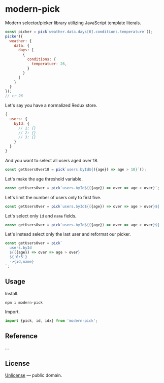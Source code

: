 # modern-pick

Modern selector/picker library utilizing JavaScript template literals.

```js
const picker = pick`weather.data.days[0].conditions.temperature`();
picker({
  weather: {
    data: {
      days: [
        {
          conditions: {
            temperatuer: 26,
          }
        }
      ]
    }
  }
});
// 👉 26
```

Let's say you have a normalized Redux store.

```js
{
  users: {
    byId: {
      // 1: {}
      // 2: {}
      // 3: {}
    }
  }
}
```

And you want to select all users aged over 18.

```js
const getUsersOver18 = pick`users.byId${({age}) => age > 18}`();
```

Let's make the age threshold variable.

```js
const getUsersOver = pick`users.byId${({age}) => over => age > over}`;
```

Let's limit the number of users only to first five.

```js
const getUsersOver = pick`users.byId${({age}) => over => age > over}${'0:5'}`;
```

Let's select only `id` and `name` fields.

```js
const getUsersOver = pick`users.byId${({age}) => over => age > over}${'0:5'}->{id,name}`;
```

Let's instead select only the last user and reformat our picker.

```js
const getUsersOver = pick`
  users.byId
  ${({age}) => over => age > over}
  ${'0:5'}
  ->{id,name}
`;
```


## Usage

Install.

```shell
npm i modern-pick
```

Import.

```js
import {pick, id, idx} from 'modern-pick';
```


## Reference

...


## License

[Unlicense](LICENSE) &mdash; public domain.
